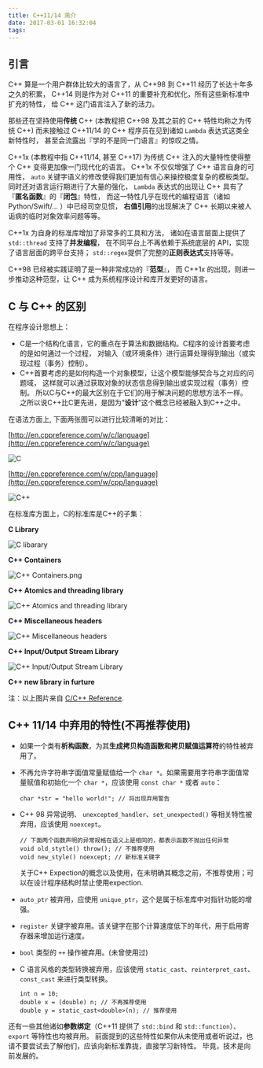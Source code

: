 ```yaml
---
title: C++11/14 简介
date: 2017-03-01 16:32:04
tags:
---
```


## 引言

C++ 算是一个用户群体比较大的语言了，从 C++98 到 C++11 经历了长达十年多之久的积累，
C++14 则是作为对 C++11 的重要补充和优化，所有这些新标准中扩充的特性，
给 C++ 这门语言注入了新的活力。

那些还在坚持使用**传统** C++ (本教程把 C++98 及其之前的 C++ 特性均称之为传统 C++)
而未接触过 C++11/14 的 C++ 程序员在见到诸如 `Lambda` 表达式这类全新特性时，
甚至会流露出『学的不是同一门语言』的惊叹之情。

C++1x (本教程中指 C++11/14, 甚至 C++17) 为传统 C++ 注入的大量特性使得整个 C++ 变得更加像一门现代化的语言。
C++1x 不仅仅增强了 C++ 语言自身的可用性，
`auto` 关键字语义的修改使得我们更加有信心来操控极度复杂的模板类型。
同时还对语言运行期进行了大量的强化，
`Lambda` 表达式的出现让 C++ 具有了『**匿名函数**』的『**闭包**』特性，
而这一特性几乎在现代的编程语言（诸如 Python/Swift/... ）中已经司空见惯，
**右值引用**的出现解决了 C++ 长期以来被人诟病的临时对象效率问题等等。

C++1x 为自身的标准库增加了非常多的工具和方法，
诸如在语言层面上提供了 `std::thread` 支持了**并发编程**，
在不同平台上不再依赖于系统底层的 API，实现了语言层面的跨平台支持；
`std::regex`提供了完整的**正则表达式**支持等等。

C++98 已经被实践证明了是一种非常成功的『**范型**』，
而 C++1x 的出现，则进一步推动这种范型，让 C++ 成为系统程序设计和库开发更好的语言。

## C 与 C++ 的区别

在程序设计思想上：
+ C是一个结构化语言，它的重点在于算法和数据结构。C程序的设计首要考虑的是如何通过一个过程，
对输入（或环境条件）进行运算处理得到输出（或实现过程（事务）控制）。
+ C++首要考虑的是如何构造一个对象模型，让这个模型能够契合与之对应的问题域，
这样就可以通过获取对象的状态信息得到输出或实现过程（事务）控制。 
所以C与C++的最大区别在于它们的用于解决问题的思想方法不一样。
之所以说C++比C更先进，是因为“**设计**”这个概念已经被融入到C++之中。

在语法方面上, 下面两张图可以进行比较清晰的对比：

[http://en.cppreference.com/w/c/language](http://en.cppreference.com/w/c/language)

![C](C.png)

[http://en.cppreference.com/w/cpp/language](http://en.cppreference.com/w/cpp/language)

![C++](C++.png)

在标准库方面上，C的标准库是C++的子集：

**C Library**

![C libarary](C_libarary.png)

**C++ Containers**

![C++ Containers.png](Cxx_Containers.png)

**C++ Atomics and threading library**

![C++ Atomics and threading library](Cxx_Atomics_and_threading_library.png)

**C++ Miscellaneous headers**

![C++ Miscellaneous headers](Cxx_Miscellaneous_headers.png)

**C++ Input/Output Stream Library**

![C++ Input/Output Stream Library](Cxx_IO.png)

**C++ new library in furture**

注：以上图片来自 [C/C++ Reference](http://www.cplusplus.com/reference/).

## C++ 11/14 中弃用的特性(不再推荐使用)

+ 如果一个类有**析构函数**，为其**生成拷贝构造函数和拷贝赋值运算符**的特性被弃用了。

+ 不再允许字符串字面值常量赋值给一个 `char *`。如果需要用字符串字面值常量赋值和初始化一个 `char *`，应该使用 `const char *` 或者 `auto`：
    ```
    char *str = "hello world!"; // 将出现弃用警告
    ```

+ C++ 98 异常说明、 `unexcepted_handler`、`set_unexpected()` 等相关特性被弃用，应该使用 `noexcept`。
    ```
    // 下面两个函数声明的异常规格在语义上是相同的，都表示函数不抛出任何异常
    void old_stytle() throw(); // 不推荐使用
    void new_style() noexcept; // 新标准关键字
    ```
    关于C++ Expection的概念以及使用，在未明确其概念之前，不推荐使用；可以在设计程序结构时禁止使用expection.

+ `auto_ptr` 被弃用，应使用 `unique_ptr`，这个是属于标准库中对指针功能的增强。

+ `register` 关键字被弃用。该关键字在那个计算速度低下的年代，用于启用寄存器来增加运行速度。

+ `bool` 类型的 `++` 操作被弃用。(未曾使用过)

+ C 语言风格的类型转换被弃用，应该使用 `static_cast`、`reinterpret_cast`、`const_cast` 来进行类型转换。
    ```
    int n = 10;
    double x = (double) n; // 不再推荐使用
    double y = static_cast<double>(n); // 推荐使用
    ```
还有一些其他诸如**参数绑定**（C++11 提供了 `std::bind` 和 `std::function`）、`export` 等特性也均被弃用。
前面提到的这些特性如果你从未使用或者听说过，也请不要尝试去了解他们，应该向新标准靠拢，直接学习新特性。
毕竟，技术是向前发展的。
